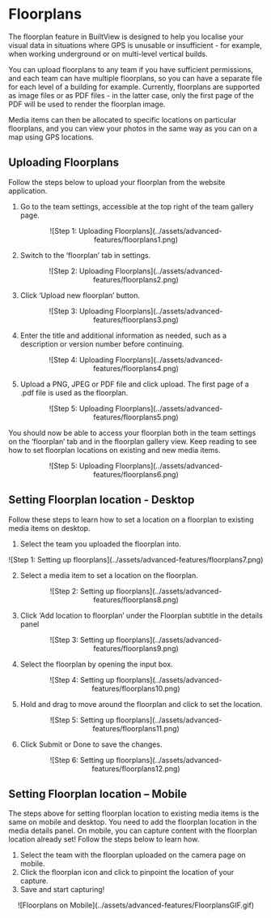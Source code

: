# Floorplans

The floorplan feature in BuiltView is designed to help you localise your visual data in situations where GPS is unusable or insufficient - for example, when working underground or on multi-level vertical builds.

You can upload floorplans to any team if you have sufficient permissions, and each team can have multiple floorplans, so you can have a separate file for each level of a building for example.
Currently, floorplans are supported as image files or as PDF files - in the latter case, only the first page of the PDF will be used to render the floorplan image.

Media items can then be allocated to specific locations on particular floorplans, and you can view your photos in the same way as you can on a map using GPS locations.

## Uploading Floorplans

Follow the steps below to upload your floorplan from the website application.

1)	Go to the team settings, accessible at the top right of the team gallery page.

<center>
![Step 1: Uploading Floorplans](../assets/advanced-features/floorplans1.png)
</center>

2)	Switch to the ‘floorplan’ tab in settings.

<center>
![Step 2: Uploading Floorplans](../assets/advanced-features/floorplans2.png)
</center>

3)	Click ‘Upload new floorplan’ button.

<center>
![Step 3: Uploading Floorplans](../assets/advanced-features/floorplans3.png)
</center>

4)	Enter the title and additional information as needed, such as a description or version number before continuing.

<center>
![Step 4: Uploading Floorplans](../assets/advanced-features/floorplans4.png)
</center>

5)	Upload a PNG, JPEG or PDF file and click upload. The first page of a .pdf file is used as the floorplan.

<center>
![Step 5: Uploading Floorplans](../assets/advanced-features/floorplans5.png)
</center>

You should now be able to access your floorplan both in the team settings on the ‘floorplan’ tab and in the floorplan gallery view. Keep reading to see how to set floorplan locations on existing and new media items.

<center>
![Step 5: Uploading Floorplans](../assets/advanced-features/floorplans6.png)
</center>

## Setting Floorplan location - Desktop

Follow these steps to learn how to set a location on a floorplan to existing media items on desktop.

1)	Select the team you uploaded the floorplan into.

<center>
![Step 1: Setting up floorplans](../assets/advanced-features/floorplans7.png)
</center>

2)	Select a media item to set a location on the floorplan.

<center>
![Step 2: Setting up floorplans](../assets/advanced-features/floorplans8.png)
</center>

3)	Click ‘Add location to floorplan’ under the Floorplan subtitle in the details panel

<center>
![Step 3: Setting up floorplans](../assets/advanced-features/floorplans9.png)
</center>

4)	Select the floorplan by opening the input box.

<center>
![Step 4: Setting up floorplans](../assets/advanced-features/floorplans10.png)
</center>

5)	Hold and drag to move around the floorplan and click to set the location.

<center>
![Step 5: Setting up floorplans](../assets/advanced-features/floorplans11.png)
</center>

6)	Click Submit or Done to save the changes. 

<center>
![Step 6: Setting up floorplans](../assets/advanced-features/floorplans12.png)
</center>

## Setting Floorplan location – Mobile

The steps above for setting floorplan location to existing media items is the same on mobile and desktop. You need to add the floorplan location in the media details panel. 
On mobile, you can capture content with the floorplan location already set! Follow the steps below to learn how.

1)	Select the team with the floorplan uploaded on the camera page on mobile.
2)	Click the floorplan icon and click to pinpoint the location of your capture.
3)	Save and start capturing!

<center>
![Floorplans on Mobile](../assets/advanced-features/FloorplansGIF.gif)
</center>


